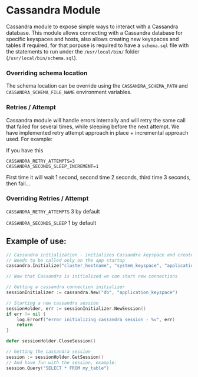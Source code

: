 # Cassandra Module

Cassandra module to expose simple ways to interact with a Cassandra database.
This module allows connecting with a Cassandra database for specific keyspaces and hosts, also allows creating new 
keyspaces and tables if required, for that porpuse is required to have a `schema.sql` file with the statements to run 
under the `/usr/local/bin/` folder (`/usr/local/bin/schema.sql`).

### Overriding schema location
The schema location can be override using the `CASSANDRA_SCHEMA_PATH` and `CASSANDRA_SCHEMA_FILE_NAME` environment variables.

### Retries / Attempt
Cassandra module will handle errors internally and will retry the same call that failed for several times, while sleeping before the next attempt.
We have implemented retry attempt approach in place + incremental approach used. For example: 

If you have this
```
CASSANDRA_RETRY_ATTEMPTS=3
CASSANDRA_SECONDS_SLEEP_INCREMENT=1
```
First time it will wait 1 second, second time 2 seconds, third time 3 seconds, then fail... 

### Overriding Retries / Attempt
`CASSANDRA_RETRY_ATTEMPTS` 3 by default

`CASSANDRA_SECONDS_SLEEP` 1 by default 

## Example of use:

``` go
// Cassandra initialization - initializes Cassandra keyspace and creates tables if required
// Needs to be called only on the app startup
cassandra.Initialize("cluster_hostname", "system_keyspace", "application_keyspace", 120*time.Second)

// Now that Cassandra is initialized we can start new connections

// Getting a cassandra connection initializer
sessionInitializer := cassandra.New("db", "application_keyspace")

// Starting a new cassandra session
sessionHolder, err := sessionInitializer.NewSession()
if err != nil {
    log.Errorf("error initializing cassandra session - %v", err)
    return
}

defer sessionHolder.CloseSession()

// Getting the cassandra session
session := sessionHolder.GetSession()
// And have fun with the session, example:
session.Query("SELECT * FROM my_table")
```